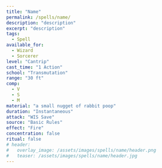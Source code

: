 ```yaml
---
title: "Name"
permalink: /spells/name/
description: "description"
excerpt: "description"
tags:
  - Spell
available_for:
  - Wizard
  - Sorcerer
level: "Cantrip"
cast_time: "1 Action"
school: "Transmutation"
range: "30 ft"
comp:
  - V
  - S
  - M
material: "a small nugget of rabbit poop"
duration: "Instantaneous"
attack: "WIS Save"
source: "Basic Rules"
effect: "Fire"
concentration: false
ritual: false
# header:
#   overlay_image: /assets/images/spells/name/header.png
#   teaser: /assets/images/spells/name/header.jpg
---
```

